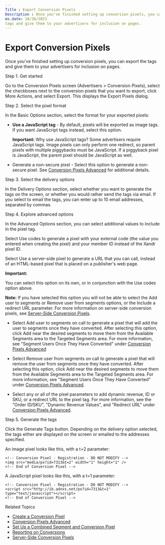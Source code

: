 ```yaml
---
Title : Export Conversion Pixels
Description : Once you've finished setting up conversion pixels, you can export the
ms.date: 10/28/2023
tags and give them to your advertisers for inclusion on pages.
---
```



# Export Conversion Pixels



Once you've finished setting up conversion pixels, you can export the
tags and give them to your advertisers for inclusion on pages.

Step 1. Get started

Go to the Conversion Pixels screen
(Advertisers
\>  Conversion Pixels), select
the checkboxes next to the conversion pixels that you want to export,
click More Actions, and select
Export. This displays the
Export Pixels dialog.

Step 2. Select the pixel format

In the Basic Options section, select
the format for your exported pixels:

- **Use a JavaScript tag** - By default, pixels will be exported as
  image tags. If you want JavaScript tags instead, select this option.
  

  <b>Important:</b>
  Why use JavaScript tags? Some advertisers require JavaScript tags.
  Image pixels can only perform one redirect, so parent pixels with
  multiple piggybacks must be JavaScript. If a piggyback pixel is
  JavaScript, the parent pixel should be JavaScript as well.

  
- Generate a non-secure pixel - Select
  this option to generate a non-secure pixel. See
  <a href="conversion-pixels-advanced.md" class="xref">Conversion Pixels
  Advanced</a> for additional details.

Step 3. Select the delivery options

In the Delivery Options section,
select whether you want to generate the tags on the screen, or whether
you would rather send the tags via email. If you select to email the
tags, you can enter up to 10 email addresses, separated by commas.

Step 4. Explore advanced options

In the Advanced Options section, you can select additional values to
include in the pixel tag.

Select Use codes to generate a pixel
with your external code (the value you entered when creating the pixel)
and your member ID instead of the Xandr pixel
ID.

Select Use a server-side pixel to
generate a URL that you can call, instead of an HTML-based pixel that is
placed on a publisher's web page.



<b>Important:</b>

You can select this option on its own, or in conjunction with the
Use codes option above.





<b>Note:</b> If you have selected this option
you will not be able to select the Add user
to segments or Remove user from
segments options, or the Include a
redirect URL parameter. For more information on server-side
conversion pixels, see
<a href="server-side-conversion-pixels.md" class="xref">Server-Side
Conversion Pixels</a>.



- Select Add user to segments on call
  to generate a pixel that will add the user to segments once they have
  converted. After selecting this option, click Add near the desired
  segments to move them from the Available Segments area to the Targeted
  Segments area. For more information, see "Segment Users Once They Have
  Converted" under
  <a href="conversion-pixels-advanced.md" class="xref">Conversion Pixels
  Advanced</a>

- Select Remove user from segments on
  call to generate a pixel that will remove the user from
  segments once they have converted. After selecting this option, click
  Add near the desired segments to move them from the Available Segments
  area to the Targeted Segments area. For more information, see "Segment
  Users Once They Have Converted" under
  <a href="conversion-pixels-advanced.md" class="xref">Conversion Pixels
  Advanced</a>.

- Select any or all of the pixel parameters to add dynamic revenue, ID
  or SKU, or a redirect URL to the pixel tag. For more information, see
  the "Order ID/SKU", "Dynamic Revenue Values", and "Redirect URL" under
  <a href="conversion-pixels-advanced.md" class="xref">Conversion Pixels
  Advanced</a>.

Step 5. Generate the tags

Click the Generate Tags button.
Depending on the delivery option selected, the tags either are displayed
on the screen or emailed to the addresses specified.

An image pixel looks like this, with a t=2 parameter:

``` pre
<!-- Conversion Pixel - Registration - DO NOT MODIFY --> 
<img src="media/px?id=7313&t=2" width="1" height="1" /> 
<!-- End of Conversion Pixel --> 
```

A JavaScript pixel looks like this, with a t=1 parameter:

``` pre
<!-- Conversion Pixel - Registration - DO NOT MODIFY --> 
<script src="http://ib.adnxs.net/px?id=7313&t=1" type="text/javascript"></script>
<!-- End of Conversion Pixel --> 
```

Related Topics

- <a href="create-a-conversion-pixel.md" class="xref">Create a
  Conversion Pixel</a>
- <a href="conversion-pixels-advanced.md" class="xref">Conversion Pixels
  Advanced</a>
- <a href="set-up-a-combined-segment-and-conversion-pixel.md"
  class="xref">Set Up a Combined Segment and Conversion Pixel</a>
- <a href="reporting-on-conversions.md" class="xref">Reporting on
  Conversions</a>
- <a href="server-side-conversion-pixels.md" class="xref">Server-Side
  Conversion Pixels</a>




